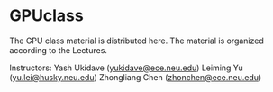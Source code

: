 # GPUclass

The GPU class material is distributed here. The material is organized 
according to the Lectures.

Instructors:
Yash Ukidave (yukidave@ece.neu.edu)
Leiming Yu   (yu.lei@husky.neu.edu)
Zhongliang Chen (zhonchen@ece.neu.edu)
